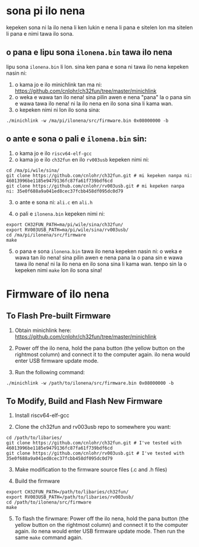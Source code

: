 # sona pi ilo nena

kepeken sona ni la ilo nena li ken lukin e nena li pana e sitelen lon ma sitelen li pana e nimi tawa ilo sona.

## o pana e lipu sona `ilonena.bin` tawa ilo nena

lipu sona `ilonena.bin` li lon. sina ken pana e sona ni tawa ilo nena kepeken nasin ni:

1. o kama jo e ilo minichlink tan ma ni: https://github.com/cnlohr/ch32fun/tree/master/minichlink
2. o weka e wawa tan ilo nena! sina pilin awen e nena "pana" la o pana sin e wawa tawa ilo nena! ni la ilo nena en ilo sona sina li kama wan.
3. o kepeken nimi ni lon ilo sona sina:

```
./minichlink -w /ma/pi/ilonena/src/firmware.bin 0x08000000 -b
```

## o ante e sona o pali e `ilonena.bin` sin:

1. o kama jo e ilo `riscv64-elf-gcc`
2. o kama jo e ilo `ch32fun` en ilo `rv003usb` kepeken nimi ni:

```
cd /ma/pi/wile/sina/
git clone https://github.com/cnlohr/ch32fun.git # mi kepeken nanpa ni: 46013996be1185e9479136fc87fa61f739bdf6cd
git clone https://github.com/cnlohr/rv003usb.git # mi kepeken nanpa ni: 35e0f688a9a041ed8cec37fcbb458df095dc0d79
```

3. o ante e sona ni: `ali.c` en `ali.h`

4. o pali e `ilonena.bin` kepeken nimi ni:

```
export CH32FUN_PATH=ma/pi/wile/sina/ch32fun/
export RV003USB_PATH=ma/pi/wile/sina/rv003usb/
cd /ma/pi/ilonena/src/firmware
make
```

5. o pana e sona `ilonena.bin` tawa ilo nena kepeken nasin ni: o weka e wawa tan ilo nena! sina pilin awen e nena pana la o pana sin e wawa tawa ilo nena! ni la ilo nena en ilo sona sina li kama wan. tenpo sin la o kepeken nimi `make` lon ilo sona sina!


# Firmware of ilo nena

## To Flash Pre-built Firmware

1. Obtain minichlink here: https://github.com/cnlohr/ch32fun/tree/master/minichlink

2. Power off the ilo nena, hold the pana button (the yellow button on the rightmost column) and connect it to the computer again. ilo nena would enter USB firmware update mode.

3. Run the following command:

```
./minichlink -w /path/to/ilonena/src/firmware.bin 0x08000000 -b
```

## To Modify, Build and Flash New Firmware

1. Install riscv64-elf-gcc

2. Clone the ch32fun and rv003usb repo to somewhere you want:

```
cd /path/to/libaries/
git clone https://github.com/cnlohr/ch32fun.git # I've tested with 46013996be1185e9479136fc87fa61f739bdf6cd
git clone https://github.com/cnlohr/rv003usb.git # I've tested with 35e0f688a9a041ed8cec37fcbb458df095dc0d79
```

3. Make modification to the firmware source files (.c and .h files)

4. Build the firmware

```
export CH32FUN_PATH=/path/to/libaries/ch32fun/
export RV003USB_PATH=/path/to/libaries/rv003usb/
cd /path/to/ilonena/src/firmware
make
```

5. To flash the firwmare: Power off the ilo nena, hold the pana button (the yellow button on the rightmost column) and connect it to the computer again. ilo nena would enter USB firmware update mode. Then run the same `make` command again.
